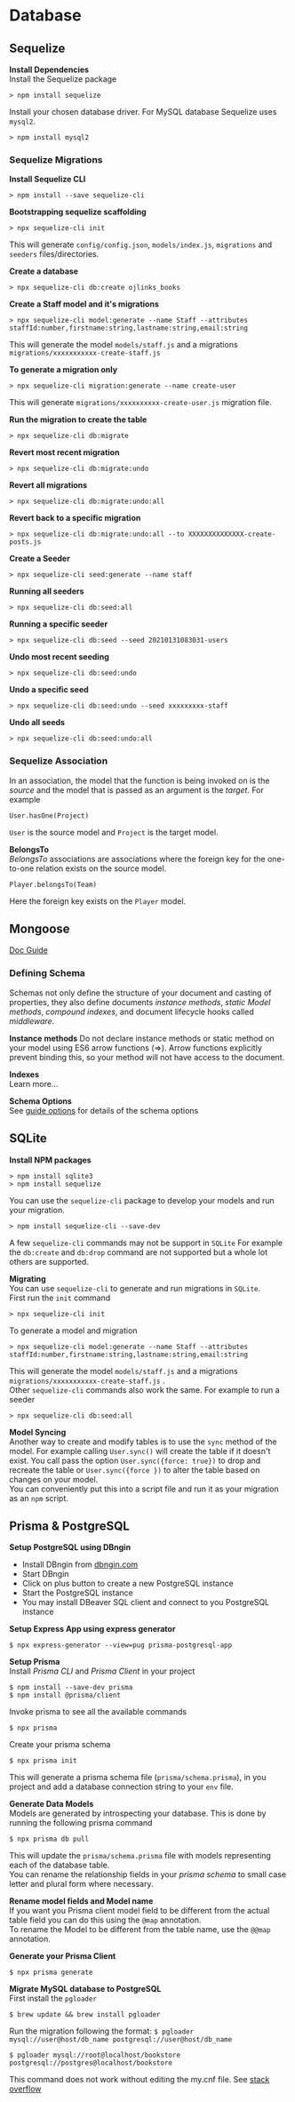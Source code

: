 # Database

## Sequelize
__Install Dependencies__   
Install the Sequelize package  
```
> npm install sequelize
```
Install your chosen database driver. For MySQL database Sequelize uses `mysql2`.  
```
> npm install mysql2
```

### Sequelize Migrations  
__Install Sequelize CLI__    
```
> npm install --save sequelize-cli
```

__Bootstrapping sequelize scaffolding__
```
> npx sequelize-cli init
```  
This will generate `config/config.json`, `models/index.js`, `migrations` and `seeders` files/directories.  

__Create a database__    
```
> npx sequelize-cli db:create ojlinks_books
```
__Create a Staff model and it's migrations__  
```
> npx sequelize-cli model:generate --name Staff --attributes staffId:number,firstname:string,lastname:string,email:string  
```
This will generate the model `models/staff.js` and a migrations `migrations/xxxxxxxxxxx-create-staff.js`  

__To generate a migration only__     
```
> npx sequelize-cli migration:generate --name create-user
```
This will generate `migrations/xxxxxxxxxx-create-user.js` migration file.  

__Run the migration to create the table__  
```
> npx sequelize-cli db:migrate  
```

__Revert most recent migration__      
```
> npx sequelize-cli db:migrate:undo
```  

__Revert all migrations__    
```
> npx sequelize-cli db:migrate:undo:all
```  

__Revert back to a specific migration__     
```
> npx sequelize-cli db:migrate:undo:all --to XXXXXXXXXXXXXX-create-posts.js
```  

__Create a Seeder__    
```
> npx sequelize-cli seed:generate --name staff
```  

__Running all seeders__   
```
> npx sequelize-cli db:seed:all
```
__Running a specific seeder__  
```
> npx sequelize-cli db:seed --seed 20210131083031-users
```
__Undo most recent seeding__    
```
> npx sequelize-cli db:seed:undo
```

__Undo a specific seed__  
```
> npx sequelize-cli db:seed:undo --seed xxxxxxxxx-staff
```  

__Undo all seeds__    
```
> npx sequelize-cli db:seed:undo:all
```  

### Sequelize Association  
In an association, the model that the function is being invoked on is the _source_ and the model that is passed as an argument is the _target_. For example  
```
User.hasOne(Project)
```
`User` is the source model and `Project` is the target model.  

__BelongsTo__  
_BelongsTo_ associations are associations where the foreign key for the one-to-one relation exists on the source model.  
```
Player.belongsTo(Team)
```  
Here the foreign key exists on the `Player` model.  


## Mongoose  
[Doc Guide](https://mongoosejs.com/docs/guide.htm)
### Defining Schema    
Schemas not only define the structure of your document and casting of properties, they also define documents _instance methods_, _static Model methods_, _compound indexes_, and document lifecycle hooks called _middleware_.    

__Instance methods__
Do not declare instance methods or static method on your model using ES6 arrow functions (=>). Arrow functions explicitly prevent binding this, so your method will not have access to the document.  

__Indexes__  
Learn more...

__Schema Options__  
See [guide options](https://mongoosejs.com/docs/guide.html#options) for details of the schema options

## SQLite
__Install NPM packages__  
```
> npm install sqlite3
> npm install sequelize
```
You can use the `sequelize-cli` package to develop your models and run your migration.
```
> npm install sequelize-cli --save-dev
```
A few `sequelize-cli` commands may not be support in `SQLite` For example the `db:create` and `db:drop` command are not supported but a whole lot others are supported.

__Migrating__  
You can use `sequelize-cli` to generate and run migrations in `SQLite`.  
First run the `init` command
```
> npx sequelize-cli init
```
To generate a model and migration
```
> npx sequelize-cli model:generate --name Staff --attributes staffId:number,firstname:string,lastname:string,email:string  
```
This will generate the model `models/staff.js` and a migrations `migrations/xxxxxxxxxxx-create-staff.js` .  
Other `sequelize-cli` commands also work the same. For example to run a seeder
```
> npx sequelize-cli db:seed:all  
```

__Model Syncing__  
Another way to create and modify tables is to use the `sync` method of the model.  For example calling `User.sync()` will create the table if it doesn't exist.
You call pass the option `User.sync({force: true})` to drop and recreate the table or `User.sync({force })` to alter the table based on changes on your model.   
You can conveniently put this into a script file and run it as your migration as an `npm` script.

## Prisma & PostgreSQL
__Setup PostgreSQL using DBngin__  
* Install DBngin from [dbngin.com](https://dbngin.com)
* Start DBngin
* Click on plus button to create a new PostgreSQL instance
* Start the PostgreSQL instance
* You may install DBeaver SQL client and connect to you PostgreSQL instance

__Setup Express App using express generator__  
```
$ npx express-generator --view=pug prisma-postgresql-app
```  
__Setup Prisma__   
Install _Prisma CLI_ and _Prisma Client_ in your project    
```
$ npm install --save-dev prisma
$ npm install @prisma/client
```  
Invoke prisma to see all the available commands
```
$ npx prisma
```
Create your prisma schema  
```
$ npx prisma init
```  
This will generate a prisma schema file (`prisma/schema.prisma`), in you project and add a database connection string to your `env` file.  

__Generate Data Models__  
Models are generated by introspecting your database. This is done by running the following prisma command  
```
$ npx prisma db pull
```
This will update the `prisma/schema.prisma` file with models representing each of the database table.   
You can rename the relationship fields in your _prisma schema_ to small case letter and plural form where necessary.  

__Rename model fields and Model name__  
If you want you Prisma client model field to be different from the actual table field you can do this using the `@map` annotation.   
To rename the Model to be different from the table name, use the `@@map` annotation.  

__Generate your Prisma Client__  
```
$ npx prisma generate
```

__Migrate MySQL database to PostgreSQL__  
First install the `pgloader`
```
$ brew update && brew install pgloader
```   
Run the migration following the format: `$ pgloader mysql://user@host/db_name postgresql://user@host/db_name`  
```
$ pgloader mysql://root@localhost/bookstore postgresql://postgres@localhost/bookstore
```
This command does not work without editing the my.cnf file. See [stack overflow](https://stackoverflow.com/questions/56542036/pgloader-failed-to-connect-to-mysql-at-localhost-port-3306-as-user-root)
